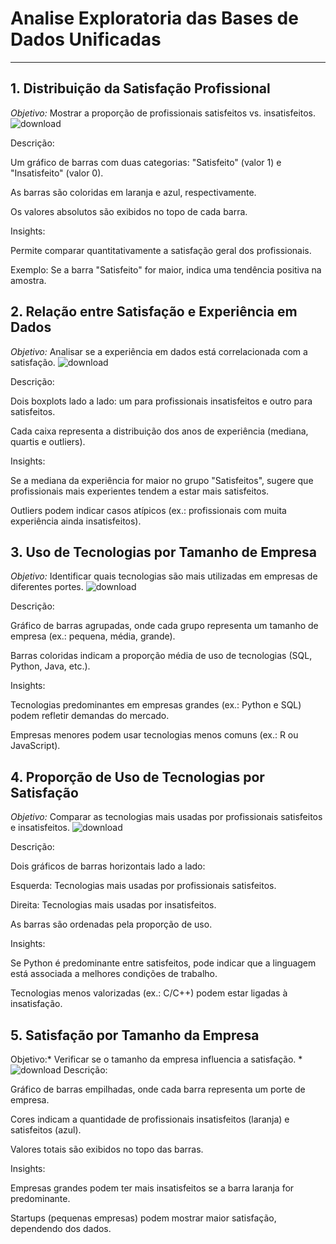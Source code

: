 # Analise Exploratoria das Bases de Dados Unificadas

----
## **1. Distribuição da Satisfação Profissional**
*Objetivo:* Mostrar a proporção de profissionais satisfeitos vs. insatisfeitos.
![download](https://github.com/user-attachments/assets/9cfff94c-05a4-4495-91dd-a6dd472bf4eb)

Descrição:

Um gráfico de barras com duas categorias: "Satisfeito" (valor 1) e "Insatisfeito" (valor 0).

As barras são coloridas em laranja e azul, respectivamente.

Os valores absolutos são exibidos no topo de cada barra.

Insights:

Permite comparar quantitativamente a satisfação geral dos profissionais.

Exemplo: Se a barra "Satisfeito" for maior, indica uma tendência positiva na amostra.

## **2. Relação entre Satisfação e Experiência em Dados**
*Objetivo:* Analisar se a experiência em dados está correlacionada com a satisfação.
![download](https://github.com/user-attachments/assets/07a14600-902e-45de-9129-ce4d4e1f24e9)

Descrição:

Dois boxplots lado a lado: um para profissionais insatisfeitos e outro para satisfeitos.

Cada caixa representa a distribuição dos anos de experiência (mediana, quartis e outliers).

Insights:

Se a mediana da experiência for maior no grupo "Satisfeitos", sugere que profissionais mais experientes tendem a estar mais satisfeitos.

Outliers podem indicar casos atípicos (ex.: profissionais com muita experiência ainda insatisfeitos).

## **3. Uso de Tecnologias por Tamanho de Empresa**
*Objetivo:* Identificar quais tecnologias são mais utilizadas em empresas de diferentes portes.
![download](https://github.com/user-attachments/assets/8399fb85-ca7c-4931-a7f9-4b9e939aca22)

Descrição:

Gráfico de barras agrupadas, onde cada grupo representa um tamanho de empresa (ex.: pequena, média, grande).

Barras coloridas indicam a proporção média de uso de tecnologias (SQL, Python, Java, etc.).

Insights:

Tecnologias predominantes em empresas grandes (ex.: Python e SQL) podem refletir demandas do mercado.

Empresas menores podem usar tecnologias menos comuns (ex.: R ou JavaScript).

## **4. Proporção de Uso de Tecnologias por Satisfação**
*Objetivo:* Comparar as tecnologias mais usadas por profissionais satisfeitos e insatisfeitos.
![download](https://github.com/user-attachments/assets/07aaf5bd-e750-420b-8e64-cf32ddf565b3)

Descrição:

Dois gráficos de barras horizontais lado a lado:

Esquerda: Tecnologias mais usadas por profissionais satisfeitos.

Direita: Tecnologias mais usadas por insatisfeitos.

As barras são ordenadas pela proporção de uso.

Insights:

Se Python é predominante entre satisfeitos, pode indicar que a linguagem está associada a melhores condições de trabalho.

Tecnologias menos valorizadas (ex.: C/C++) podem estar ligadas à insatisfação.

## **5. Satisfação por Tamanho da Empresa**

Objetivo:* Verificar se o tamanho da empresa influencia a satisfação.
*![download](https://github.com/user-attachments/assets/dcfbc94b-644f-417c-b2ff-f7ee588d3f9e)
Descrição:

Gráfico de barras empilhadas, onde cada barra representa um porte de empresa.

Cores indicam a quantidade de profissionais insatisfeitos (laranja) e satisfeitos (azul).

Valores totais são exibidos no topo das barras.

Insights:

Empresas grandes podem ter mais insatisfeitos se a barra laranja for predominante.

Startups (pequenas empresas) podem mostrar maior satisfação, dependendo dos dados.


